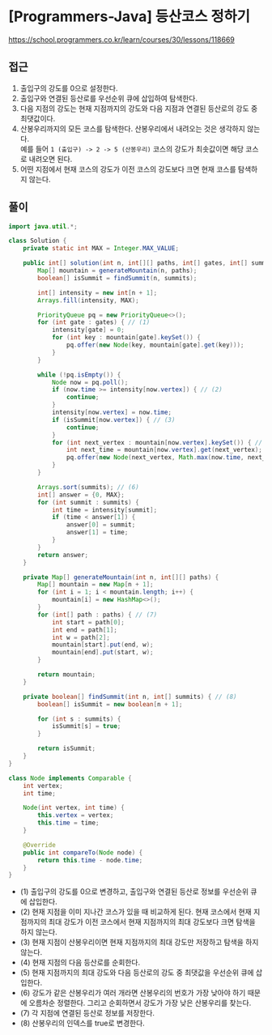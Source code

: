 [Programmers-Java] 등산코스 정하기
=
<https://school.programmers.co.kr/learn/courses/30/lessons/118669>


접근
--


1. 출입구의 강도를 0으로 설정한다.
2. 출입구와 연결된 등산로를 우선순위 큐에 삽입하여 탐색한다.
3. 다음 지점의 강도는 현재 지점까지의 강도와 다음 지점과 연결된 등산로의 강도 중 최댓값이다.
4. 산봉우리까지의 모든 코스를 탐색한다. 산봉우리에서 내려오는 것은 생각하지 않는다.  
 예를 들어 `1 (출입구) -> 2 -> 5 (산봉우리)` 코스의 강도가 최솟값이면 해당 코스로 내려오면 된다.
5. 어떤 지점에서 현재 코스의 강도가 이전 코스의 강도보다 크면 현재 코스를 탐색하지 않는다.


풀이
--



```java
import java.util.*;

class Solution {
    private static int MAX = Integer.MAX_VALUE;

    public int[] solution(int n, int[][] paths, int[] gates, int[] summits) {
        Map[] mountain = generateMountain(n, paths);
        boolean[] isSummit = findSummit(n, summits);

        int[] intensity = new int[n + 1];
        Arrays.fill(intensity, MAX);

        PriorityQueue pq = new PriorityQueue<>();
        for (int gate : gates) { // (1)
            intensity[gate] = 0;
            for (int key : mountain[gate].keySet()) {
                pq.offer(new Node(key, mountain[gate].get(key)));
            }
        }

        while (!pq.isEmpty()) {
            Node now = pq.poll();
            if (now.time >= intensity[now.vertex]) { // (2)
                continue;
            }
            intensity[now.vertex] = now.time;
            if (isSummit[now.vertex]) { // (3)
                continue;
            }
            for (int next_vertex : mountain[now.vertex].keySet()) { // (4)
                int next_time = mountain[now.vertex].get(next_vertex);
                pq.offer(new Node(next_vertex, Math.max(now.time, next_time))); // (5)
            }
        }

        Arrays.sort(summits); // (6)
        int[] answer = {0, MAX};
        for (int summit : summits) {
            int time = intensity[summit];
            if (time < answer[1]) {
                answer[0] = summit;
                answer[1] = time;
            }
        }
        return answer;
    }

    private Map[] generateMountain(int n, int[][] paths) {
        Map[] mountain = new Map[n + 1];
        for (int i = 1; i < mountain.length; i++) {
            mountain[i] = new HashMap<>();
        }
        for (int[] path : paths) { // (7)
            int start = path[0];
            int end = path[1];
            int w = path[2];
            mountain[start].put(end, w);
            mountain[end].put(start, w);
        }

        return mountain;
    }

    private boolean[] findSummit(int n, int[] summits) { // (8)
        boolean[] isSummit = new boolean[n + 1];

        for (int s : summits) {
            isSummit[s] = true;
        }

        return isSummit;
    }
}

class Node implements Comparable {
    int vertex;
    int time;

    Node(int vertex, int time) {
        this.vertex = vertex;
        this.time = time;
    }

    @Override
    public int compareTo(Node node) {
        return this.time - node.time;
    }
}
```


* (1\) 출입구의 강도를 0으로 변경하고, 출입구와 연결된 등산로 정보를 우선순위 큐에 삽입한다.
* (2\) 현재 지점을 이미 지나간 코스가 있을 때 비교하게 된다. 현재 코스에서 현재 지점까지의 최대 강도가 이전 코스에서 현재 지점까지의 최대 강도보다 크면 탐색을 하지 않는다.
* (3\) 현재 지점이 산봉우리이면 현재 지점까지의 최대 강도만 저장하고 탐색을 하지 않는다.
* (4\) 현재 지점의 다음 등산로를 순회한다.
* (5\) 현재 지점까지의 최대 강도와 다음 등산로의 강도 중 최댓값을 우선순위 큐에 삽입한다.
* (6\) 강도가 같은 산봉우리가 여러 개라면 산봉우리의 번호가 가장 낮아야 하기 때문에 오름차순 정렬한다. 그리고 순회하면서 강도가 가장 낮은 산봉우리를 찾는다.
* (7\) 각 지점에 연결된 등산로 정보를 저장한다.
* (8\) 산봉우리의 인덱스를 true로 변경한다.
